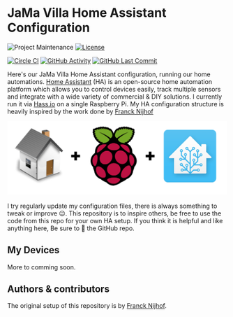 # JaMa Villa Home Assistant Configuration

![Project Maintenance][maintenance-shield]
[![License][license-shield]](LICENSE)

[![Circle CI][circleci-shield]][circleci]
[![GitHub Activity][commits-shield]][commits]
[![GitHub Last Commit][last-commit-shield]][commits]

Here's our JaMa Villa Home Assistant configuration, running our home automations. [Home Assistant][home-assistant] (HA) is an open-source home automation platform which allows you to control devices easily, track multiple sensors and integrate with a wide variety of commercial & DIY solutions. I currently run it via [Hass.io](https://www.home-assistant.io/hassio/) on a single Raspberry Pi. My HA configuration structure is heavily inspired by the work done by [Franck Nijhof](https://github.com/frenck)

![HA](img/header.png "header")

I try regularly update my configuration files, there is always something to tweak or improve 😉. This repository is to inspire others, be free to use the code from this repo for your own HA setup. If you think it is helpful and like anything here, Be sure to 🌟 the GitHub repo.

## My Devices

More to comming soon.

## Authors & contributors

The original setup of this repository is by [Franck Nijhof](https://github.com/frenck).

[home-assistant]: https://home-assistant.io
[issue]: https://github.com/mhaack/home-assistant-config/issues
[license-shield]: https://img.shields.io/github/license/mhaack/home-assistant-config.svg
[maintenance-shield]: https://img.shields.io/maintenance/yes/2019.svg
[circleci-shield]: https://img.shields.io/circleci/project/github/mhaack/home-assistant-config/master.svg
[circleci]: https://circleci.com/gh/mhaack/workflows/home-assistant-config
[commits]: https://github.com/mhaack/home-assistant-config/commits/master
[commits-shield]: https://img.shields.io/github/commit-activity/m/mhaack/home-assistant-config.svg
[last-commit-shield]: https://img.shields.io/github/last-commit/mhaack/home-assistant-config.svg

